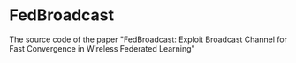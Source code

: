# FedBroadcast
The source code of the paper "FedBroadcast: Exploit Broadcast Channel for Fast Convergence in Wireless Federated Learning"
